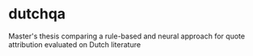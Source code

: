 # dutchqa
Master's thesis comparing a rule-based and neural approach for quote attribution evaluated on Dutch literature
